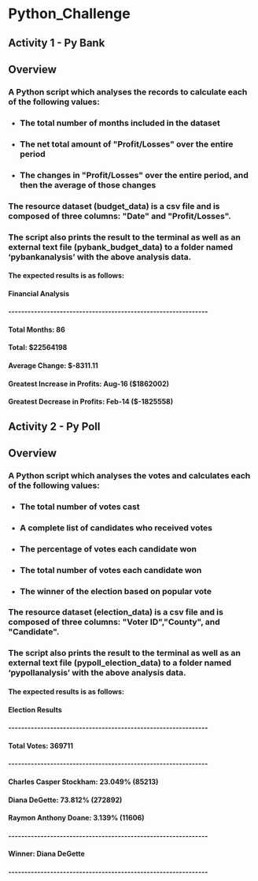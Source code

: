 # Python_Challenge

## Activity 1 - Py Bank

## Overview 

### A Python script which analyses the records to calculate each of the following values:
-	### The total number of months included in the dataset
-	### The net total amount of "Profit/Losses" over the entire period
-	### The changes in "Profit/Losses" over the entire period, and then the average of those changes
  
### The resource dataset (budget_data) is a csv file and is composed of three columns: "Date" and "Profit/Losses".

### The script also prints the result to the terminal as well as an external text file (pybank_budget_data) to a folder named ‘pybankanalysis’ with the above analysis data.

#### The expected results is as follows:

#### Financial Analysis
#### --------------------------------------------------------------
#### Total Months: 86
#### Total: $22564198
#### Average Change: $-8311.11
#### Greatest Increase in Profits: Aug-16 ($1862002)
#### Greatest Decrease in Profits: Feb-14 ($-1825558)



## Activity 2 - Py Poll

## Overview 

### A Python script which analyses the votes and calculates each of the following values:
-	### The total number of votes cast
-	### A complete list of candidates who received votes
-	### The percentage of votes each candidate won
-	### The total number of votes each candidate won
-	### The winner of the election based on popular vote
  
### The resource dataset (election_data) is a csv file and is composed of three columns: "Voter ID","County", and "Candidate".

### The script also prints the result to the terminal as well as an external text file (pypoll_election_data) to a folder named ‘pypollanalysis’ with the above analysis data.


#### The expected results is as follows:

#### Election Results
#### --------------------------------------------------------------
#### Total Votes: 369711
#### --------------------------------------------------------------
#### Charles Casper Stockham: 23.049% (85213) 
#### Diana DeGette: 73.812% (272892) 
#### Raymon Anthony Doane: 3.139% (11606) 
#### --------------------------------------------------------------
#### Winner: Diana DeGette
#### --------------------------------------------------------------

